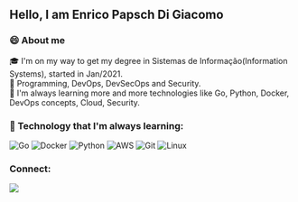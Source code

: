 ## Hello, I am Enrico Papsch Di Giacomo

### 😄 About me

🎓 I'm on my way to get my degree in Sistemas de Informação(Information Systems), started in Jan/2021.</br>
💓 Programming, DevOps, DevSecOps and Security.</br>
🌵 I'm always learning more and more technologies like Go, Python, Docker, DevOps concepts, Cloud, Security.</br>

### 🚀 Technology that I'm always learning:</br>

![Go](https://img.shields.io/badge/Go-00ADD8?style=for-the-badge&logo=go&logoColor=white) 
![Docker](https://img.shields.io/badge/Docker-2496ED?style=for-the-badge&logo=docker&logoColor=white) 
![Python](https://img.shields.io/badge/Python-14354C?style=for-the-badge&logo=python&logoColor=white) 
![AWS](https://img.shields.io/badge/Amazon_AWS-232F3E?style=for-the-badge&logo=amazon-aws&logoColor=white)
![Git](https://img.shields.io/badge/Git-E34F26?style=for-the-badge&logo=git&logoColor=white)
![Linux](https://img.shields.io/badge/Linux-E34F26?style=for-the-badge&logo=linux&logoColor=black)

### Connect:
<a href="https://www.linkedin.com/in/enrico-papsch-di-giacomo-418427207/"><img src="https://img.shields.io/badge/LinkedIn-0077B5?style=for-the-badge&logo=linkedin&logoColor=white"  href="https://www.linkedin.com/in/enrico-papsch-di-giacomo-418427207/"/></a>
